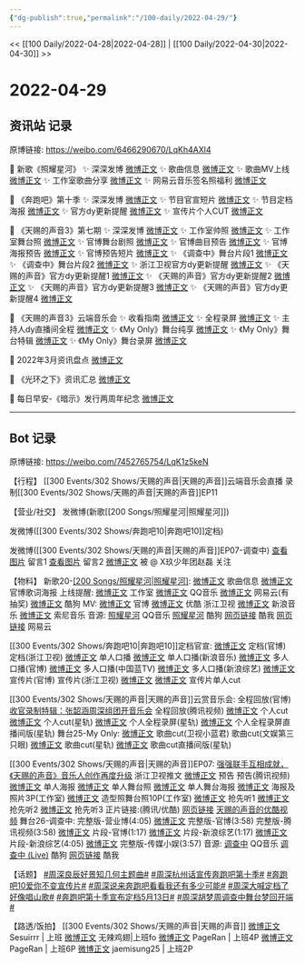 ```yaml
---
{"dg-publish":true,"permalink":"/100-daily/2022-04-29/"}
---
```



<< [[100 Daily/2022-04-28\|2022-04-28]] | [[100 Daily/2022-04-30\|2022-04-30]] >>

# 2022-04-29

## 资讯站 记录

原博链接: https://weibo.com/6466290670/LqKh4AXl4

💫 新歌《照耀星河》
✨ 深深发博 [微博正文](https://m.weibo.cn/6466290670/4763539124519659)
✨ 歌曲信息 [微博正文](https://m.weibo.cn/6466290670/4763382496363706)
✨ 歌曲MV上线 [微博正文](https://m.weibo.cn/6466290670/4763531326521605)
✨ 工作室歌曲分享 [微博正文](https://m.weibo.cn/6466290670/4763512280450998)
✨ 网易云音乐签名照福利 [微博正文](https://m.weibo.cn/6466290670/4763515354875416)

💫 《奔跑吧》第十季
✨ 深深发博 [微博正文](https://m.weibo.cn/6466290670/4763551249728515)
✨ 节目官宣短片 [微博正文](https://m.weibo.cn/6466290670/4763559332413812)
✨ 节目定档海报 [微博正文](https://m.weibo.cn/6466290670/4763546062423715)
✨ 官方dy更新提醒 [微博正文](https://m.weibo.cn/6466290670/4763583961630596)
✨ 宣传片个人CUT [微博正文](https://m.weibo.cn/6466290670/4763562242998331)

💫 《天赐的声音3》第七期
✨ 深深发博 [微博正文](https://m.weibo.cn/6466290670/4763734273427864)
✨ 工作室帅照 [微博正文](https://m.weibo.cn/6466290670/4763733400488325)
✨ 工作室舞台照 [微博正文](https://m.weibo.cn/6466290670/4763694955499344)
✨ 官博舞台剧照 [微博正文](https://m.weibo.cn/6466290670/4763658146810680)
✨ 官博曲目预告 [微博正文](https://m.weibo.cn/6466290670/4763683885946118)
✨ 官博海报预告 [微博正文](https://m.weibo.cn/6466290670/4763563979969220)
✨ 官博预告短片 [微博正文](https://m.weibo.cn/6466290670/4763530990980920)
✨ 《调查中》舞台片段1 [微博正文](https://m.weibo.cn/6466290670/4763732611433416)
✨ 《调查中》舞台片段2 [微博正文](https://m.weibo.cn/6466290670/4763724093328386)
✨ 浙江卫视官方dy更新提醒 [微博正文](https://m.weibo.cn/6466290670/4763709325708327)
✨ 《天赐的声音》官方dy更新提醒1 [微博正文](https://m.weibo.cn/6466290670/4763707760447938)
✨ 《天赐的声音》官方dy更新提醒2 [微博正文](https://m.weibo.cn/6466290670/4763663954608276)
✨ 《天赐的声音》官方dy更新提醒3 [微博正文](https://m.weibo.cn/6466290670/4763633722855239)
✨ 《天赐的声音》官方dy更新提醒4 [微博正文](https://m.weibo.cn/6466290670/4763516201861790)

💫 《天赐的声音3》云端音乐会
✨ 收看指南 [微博正文](https://m.weibo.cn/6466290670/4763530610608459)
✨ 全程录屏 [微博正文](https://m.weibo.cn/6466290670/4763610717094830)
✨ 主持人dy直播间全程 [微博正文](https://m.weibo.cn/6466290670/4763650466517385)
✨ 《My Only》舞台纯享 [微博正文](https://m.weibo.cn/6466290670/4763615330047165)
✨ 《My Only》舞台特辑 [微博正文](https://m.weibo.cn/6466290670/4763696930489070)
✨ 《My Only》舞台录屏 [微博正文](https://m.weibo.cn/6466290670/4763603267228599)

💫 2022年3月资讯盘点 [微博正文](https://m.weibo.cn/6466290670/4763626270098391)

💫 《光环之下》资讯汇总 [微博正文](https://m.weibo.cn/6466290670/4763569873486449)

💫 每日早安-《暗示》发行两周年纪念 [微博正文](https://m.weibo.cn/6466290670/4763511484319604)

---
## Bot 记录

原博链接: https://weibo.com/7452765754/LqK1z5keN

【行程】
[[300 Events/302 Shows/天赐的声音\|天赐的声音]]云端音乐会直播
录制[[300 Events/302 Shows/天赐的声音\|天赐的声音]]EP11

【营业/社交】
[](https://m.weibo.cn/1736988591/4763538059169912) 发微博(新歌[[200 Songs/照耀星河\|照耀星河]])

[](https://m.weibo.cn/1736988591/4763550553473251) 发微博([[300 Events/302 Shows/奔跑吧10\|奔跑吧10]]定档)

[](https://m.weibo.cn/1736988591/4763732301056623) 发微博([[300 Events/302 Shows/天赐的声音\|天赐的声音]]EP07-调查中)
[查看图片](https://wx3.sinaimg.cn/large/0088n2Pggy1h1qrfp012aj30to0f2t9m.jpg) 留言1 [](https://m.weibo.cn/3054593583/4762940916633310)
[查看图片](https://wx2.sinaimg.cn/large/0088n2Pggy1h1qrgjtq3dj30yi07adg7.jpg) 留言2 [微博正文](https://m.weibo.cn/6861429311/4763539812125975)
被 @ X玖少年团赵磊 关注

【物料】
新歌20-[[200 Songs/照耀星河\|照耀星河]](电视剧主题曲):
[微博正文](https://m.weibo.cn/6466290670/4763382496363706) 歌曲信息
[微博正文](https://m.weibo.cn/6861429311/4763534191493756) 官博歌词海报
上线提醒:
[微博正文](https://m.weibo.cn/7478855230/4763380197624783) 工作室
[微博正文](https://m.weibo.cn/2169129705/4763379615662282) QQ音乐
[微博正文](https://m.weibo.cn/1721030997/4763379380258614) 网易云(有抽奖)
[微博正文](https://m.weibo.cn/1665103091/4763381585677963) 酷狗
MV:
[微博正文](https://m.weibo.cn/6861429311/4763530945891573) 官博
[微博正文](https://m.weibo.cn/1642904381/4763530362619631) 优酷
[](https://m.weibo.cn/1288369910/4763534745145024) 浙江卫视
[微博正文](https://m.weibo.cn/1266269835/4763531930768123) 新浪音乐
[微博正文](https://m.weibo.cn/1647250812/4763532875269404) 索尼音乐
音源:
[照耀星河](https://weibo.cn/sinaurl?u=https%3A%2F%2Fi.y.qq.com%2Fv8%2Fplaysong.html%3Fsongid%3D353730842%26source%3Dyqq%26ADTAG%3Dhz_wb_sf%26channelId%3D10081987) QQ音乐
[照耀星河](https://weibo.cn/sinaurl?u=https%3A%2F%2Ft4.kugou.com%2Fsong.html%3Fid%3D2BlCg07zyV3) 酷狗
[网页链接](https://weibo.cn/sinaurl?u=http%3A%2F%2Fm.kuwo.cn%2Fnewh5app%2Fplay_detail%2F218227232) 酷我
[网页链接](https://weibo.cn/sinaurl?u=https%3A%2F%2Fmusic.163.com%2F%23%2Fsong%3Fid%3D1941639306) 网易云

[[300 Events/302 Shows/奔跑吧10\|奔跑吧10]]定档官宣:
[微博正文](https://m.weibo.cn/5242381821/4763545482826268) 定档(官博)
[](https://m.weibo.cn/1288369910/4763545558319342) 定档(浙江卫视)
[微博正文](https://m.weibo.cn/5242381821/4763555426993055) 单人口播
[微博正文](https://m.weibo.cn/1266269835/4763619688187565) 单人口播(新浪音乐)
[微博正文](https://m.weibo.cn/5242381821/4763555729769874) 多人口播(官博)
[微博正文](https://m.weibo.cn/5594216204/4763602675828902) 多人口播(中国蓝TV)
[微博正文](https://m.weibo.cn/1878335471/4763556912040120) 多人口播(新浪综艺)
[微博正文](https://m.weibo.cn/5242381821/4763556307800201) 宣传片(官博)
[](https://m.weibo.cn/1288369910/4763557113627571) 宣传片(浙江卫视)
[微博正文](https://m.weibo.cn/5876797510/4763560281115797) [微博正文](https://m.weibo.cn/6466290670/4763562242998331) 宣传片单人cut

[[300 Events/302 Shows/天赐的声音\|天赐的声音]]云赏音乐会:
[](https://m.weibo.cn/1315706994/4763574990279588) 全程回放(官博)
[收官录制特辑：张韶涵周深组团开音乐会](https://weibo.cn/sinaurl?u=http%3A%2F%2Fm.v.qq.com%2Fplay%2Fplay.html%3Fvid%3Dg0042ts03l3%26coverid%3Dmzc00200j6hypu6%26columnid%3D90433%26url_from%3Dshare%26second_share%3D0%26share_from%3Dcopy) 全程回放(腾讯视频)
[微博正文](https://m.weibo.cn/1786590437/4763600407235416) 个人cut
[微博正文](https://m.weibo.cn/6466290670/4763696930489070) 个人cut(星轨)
[微博正文](https://m.weibo.cn/6466290670/4763610717094830) 个人全程录屏(星轨)
[微博正文](https://m.weibo.cn/6466290670/4763650466517385) 个人全程录屏直播间版(星轨)
舞台25-My Only:
[微博正文](https://m.weibo.cn/5876797510/4763601146218467) 歌曲cut(卫视小蓝君)
[](https://m.weibo.cn/1371117067/4763598142571315) 歌曲cut(文娱第三只眼)
[微博正文](https://m.weibo.cn/6466290670/4763615330047165) 歌曲cut(星轨)
[微博正文](https://m.weibo.cn/6466290670/4763603267228599) 歌曲cut直播间版(星轨)

[[300 Events/302 Shows/天赐的声音\|天赐的声音]]EP07:
[强强联手互相成就，《天赐的声音》音乐人创作再度升级](https://weibo.cn/sinaurl?u=https%3A%2F%2Fmp.weixin.qq.com%2Fs%2Fb_pOlbMAsYGdG1l1pjmZng) 浙江卫视推文
[微博正文](https://m.weibo.cn/1315706994/4763530362880074) 预告
[](https://m.weibo.cn/2591595652/4763541716074998) 预告(腾讯视频)
[微博正文](https://m.weibo.cn/1315706994/4763560553480911) 单人海报
[微博正文](https://m.weibo.cn/1315706994/4763651149923837) 单人舞台照
[微博正文](https://m.weibo.cn/1315706994/4763681361234890) 单人舞台海报
[微博正文](https://m.weibo.cn/7478855230/4763694011781816) 海报及照片3P(工作室)
[微博正文](https://m.weibo.cn/7478855230/4763732960346386) 造型照舞台照10P(工作室)
[微博正文](https://m.weibo.cn/5876797510/4763654349919099) 抢先听1
[微博正文](https://m.weibo.cn/5876797510/4763655650414298) 抢先听2
[微博正文](https://m.weibo.cn/5876797510/4763660222467913) 抢先听3
正片链接:(腾讯/优酷)
[网页链接](https://weibo.cn/sinaurl?u=http%3A%2F%2Fm.v.qq.com%2Fx%2Fcover%2Fx%2Fmzc00200dsv4nkw%2Fu0042lzmhbf.html%3F%26url_from%3Dshare%26second_share%3D0%26share_from%3Dcopy%26pgid%3Dpage_detail%26mod_id%3Dmod_toolbar_new)
[天赐的声音的优酷视频](https://weibo.cn/sinaurl?u=https%3A%2F%2Fv.youku.com%2Fv_show%2Fid_XNTIwNTM0NjgzNg%3D%3D.html%3Fsharefrom%3Diphone%26scene%3Dlong%26playMode%3Dnormal%26sharekey%3D850eeeb35a41b78fe2df66a78eb7d6ed9)
舞台26-调查中:
[](https://m.weibo.cn/1736988591/4763732301056623) 完整版-营业博(4:05)
[微博正文](https://m.weibo.cn/1315706994/4763735526216836) 完整版-官博(3:58)
[](https://m.weibo.cn/2591595652/4763735752968137) 完整版-腾讯视频(3:58)
[微博正文](https://m.weibo.cn/1315706994/4763731462986140) 片段-官博(1:17)
[微博正文](https://m.weibo.cn/1878335471/4763711556032526) 片段-新浪综艺(1:17)
[微博正文](https://m.weibo.cn/1878335471/4763734994588627) 片段-新浪综艺(4:05)
[微博正文](https://m.weibo.cn/2116890350/4763733320270735) 完整版-传媒小娱(3:57)
音源:
[调查中](https://weibo.cn/sinaurl?u=https%3A%2F%2Fc.y.qq.com%2Fbase%2Ffcgi-bin%2Fu%3F__%3D6fUCs9Q3Os2K) QQ音乐
[调查中 (Live)](https://weibo.cn/sinaurl?u=https%3A%2F%2Ft3.kugou.com%2Fsong.html%3Fid%3DbaYg377zyV2) 酷狗
[网页链接](https://weibo.cn/sinaurl?u=https%3A%2F%2Fm.kuwo.cn%2Fyinyue%2F218698439%3Ff%3Darphone%26t%3Dusercopy%26isstar%3D0) 酷我

【话题】
[#周深良辰好景知几何主题曲#](https://s.weibo.com/weibo?q=%23%E5%91%A8%E6%B7%B1%E8%89%AF%E8%BE%B0%E5%A5%BD%E6%99%AF%E7%9F%A5%E5%87%A0%E4%BD%95%E4%B8%BB%E9%A2%98%E6%9B%B2%23)
[#周深杭州话宣传奔跑吧第十季#](https://s.weibo.com/weibo?q=%23%E5%91%A8%E6%B7%B1%E6%9D%AD%E5%B7%9E%E8%AF%9D%E5%AE%A3%E4%BC%A0%E5%A5%94%E8%B7%91%E5%90%A7%E7%AC%AC%E5%8D%81%E5%AD%A3%23)
[#奔跑吧10爱你不变宣传片#](https://s.weibo.com/weibo?q=%23%E5%A5%94%E8%B7%91%E5%90%A710%E7%88%B1%E4%BD%A0%E4%B8%8D%E5%8F%98%E5%AE%A3%E4%BC%A0%E7%89%87%23)
[#周深说来奔跑吧看看我还有多少可能#](https://s.weibo.com/weibo?q=%23%E5%91%A8%E6%B7%B1%E8%AF%B4%E6%9D%A5%E5%A5%94%E8%B7%91%E5%90%A7%E7%9C%8B%E7%9C%8B%E6%88%91%E8%BF%98%E6%9C%89%E5%A4%9A%E5%B0%91%E5%8F%AF%E8%83%BD%23)
[#周深大喊定档了好像唱山歌#](https://s.weibo.com/weibo?q=%23%E5%91%A8%E6%B7%B1%E5%A4%A7%E5%96%8A%E5%AE%9A%E6%A1%A3%E4%BA%86%E5%A5%BD%E5%83%8F%E5%94%B1%E5%B1%B1%E6%AD%8C%23)
[#奔跑吧第十季宣布定档5月13日#](https://s.weibo.com/weibo?q=%23%E5%A5%94%E8%B7%91%E5%90%A7%E7%AC%AC%E5%8D%81%E5%AD%A3%E5%AE%A3%E5%B8%83%E5%AE%9A%E6%A1%A35%E6%9C%8813%E6%97%A5%23)
[#周深胡梦周调查中舞台梦回开端#](https://s.weibo.com/weibo?q=%23%E5%91%A8%E6%B7%B1%E8%83%A1%E6%A2%A6%E5%91%A8%E8%B0%83%E6%9F%A5%E4%B8%AD%E8%88%9E%E5%8F%B0%E6%A2%A6%E5%9B%9E%E5%BC%80%E7%AB%AF%23)

【路透/饭拍】
[[300 Events/302 Shows/天赐的声音\|天赐的声音]]
[微博正文](https://m.weibo.cn/7316571481/4763575577744340) Sesuirrr | 上班
[微博正文](https://m.weibo.cn/7495641082/4763578245318201) 无辣鸡翅|上班fo
[微博正文](https://m.weibo.cn/7633014126/4763585304332818) PageRan | 上班4P
[微博正文](https://m.weibo.cn/7633014126/4763612520644742) PageRan | 上班6P
[微博正文](https://m.weibo.cn/6211346395/4763689602778395) jaemisung25 | 上班2P
